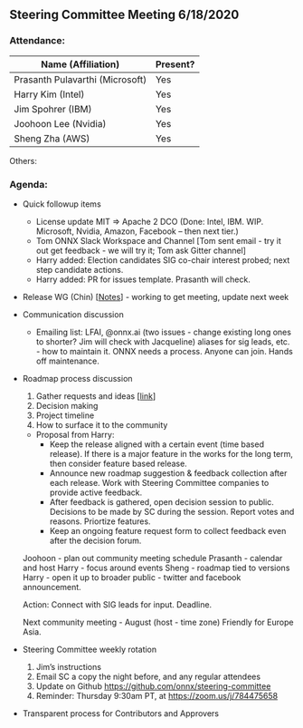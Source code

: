 ## Steering Committee Meeting 6/18/2020

### Attendance:

| Name (Affiliation) | Present? |
| ------------------------------- | --- |
| Prasanth Pulavarthi (Microsoft) | Yes |
| Harry Kim (Intel)               | Yes |
| Jim Spohrer (IBM)               | Yes |
| Joohoon Lee (Nvidia)            | Yes |
| Sheng Zha (AWS)                 | Yes | 

Others: 

### Agenda:

* Quick followup items
  * License update MIT => Apache 2 DCO (Done: Intel, IBM.  WIP. Microsoft, Nvidia, Amazon, Facebook – then next tier.)
  * Tom ONNX Slack Workspace and Channel [Tom sent email - try it out get feedback - we will try it; Tom ask Gitter channel]
  * Harry added: Election candidates SIG co-chair interest probed; next step candidate actions.
  * Harry added: PR for issues template.  Prasanth will check.
  
* Release WG (Chin) [[Notes](https://github.com/onnx/working-groups/blob/aff76f912436c0ba5634f5db385d5fa712b63d9a/release/meetings/001-20200603.md)] - working to get meeting, update next week
  
* Communication discussion 
  * Emailing list: LFAI, @onnx.ai (two issues - change existing long ones to shorter? Jim will check with Jacqueline)
  aliases for sig leads, etc. - how to maintain it.  ONNX needs a process. Anyone can join. Hands off maintenance.

* Roadmap process discussion
  1) Gather requests and ideas [[link](https://docs.google.com/document/d/14-b92ALTP9K1bzQl9bRXtrqri5RfixFBCMV8SwTVxn0/edit?ts=5eb43d22)]
  2) Decision making 
  3) Project timeline
  4) How to surface it to the community
  
  * Proposal from Harry: 
    * Keep the release aligned with a certain event (time based release). If there is a major feature in the works for the long term, then consider feature based release. 
    * Announce new roadmap suggestion & feedback collection after each release. Work with Steering Committee companies to provide active feedback. 
    * After feedback is gathered, open decision session to public. Decisions to be made by SC during the session. Report votes and reasons. Priortize features. 
    * Keep an ongoing feature request form to collect feedback even after the decision forum. 
  
  Joohoon - plan out community meeting schedule
  Prasanth - calendar and host
  Harry - focus around events
  Sheng - roadmap tied to versions
  Harry - open it up to broader public - twitter and facebook announcement.
  
  Action: Connect with SIG leads for input. Deadline. 
  
  Next community meeting - August (host - time zone) Friendly for Europe Asia.
  
 
* Steering Committee weekly rotation
  1) Jim’s instructions 
  2) Email SC a copy the night before, and any regular attendees
  3) Update on Github https://github.com/onnx/steering-committee
  4) Reminder: Thursday 9:30am PT, at https://zoom.us/j/784475658

* Transparent process for Contributors and Approvers
  
  

